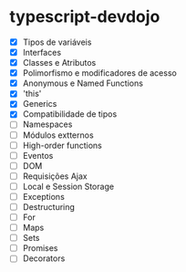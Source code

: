 # typescript-devdojo

- [x] Tipos de variáveis
- [x] Interfaces
- [x] Classes e Atributos
- [x] Polimorfismo e modificadores de acesso
- [x] Anonymous e Named Functions
- [x] 'this'
- [x] Generics
- [x] Compatibilidade de tipos
- [ ] Namespaces
- [ ] Módulos extternos
- [ ] High-order functions
- [ ] Eventos
- [ ] DOM
- [ ] Requisições Ajax
- [ ] Local e Session Storage
- [ ] Exceptions
- [ ] Destructuring
- [ ] For
- [ ] Maps
- [ ] Sets
- [ ] Promises
- [ ] Decorators
